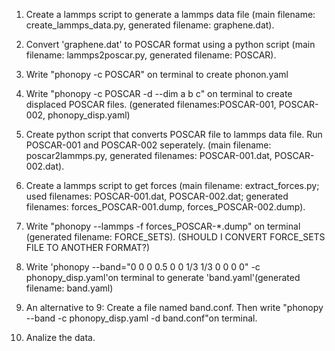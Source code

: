 1. Create a lammps script to generate a lammps data file (main filename: create_lammps_data.py, generated filename: graphene.dat).
   
2. Convert 'graphene.dat' to POSCAR format using a python script (main filename: lammps2poscar.py, generated filename: POSCAR).
   
3. Write "phonopy -c POSCAR" on terminal to create phonon.yaml
   
4. Write "phonopy -c POSCAR -d --dim a b c" on terminal to create displaced POSCAR files. (generated filenames:POSCAR-001, POSCAR-002, phonopy_disp.yaml)
   
5. Create python script that converts POSCAR file to lammps data file. Run POSCAR-001 and POSCAR-002 seperately. (main filename: poscar2lammps.py, generated filenames: POSCAR-001.dat, POSCAR-002.dat).
   
6. Create a lammps script to get forces (main filename: extract_forces.py; used filenames: POSCAR-001.dat, POSCAR-002.dat; generated filenames: forces_POSCAR-001.dump, forces_POSCAR-002.dump).

7. Write "phonopy --lammps -f forces_POSCAR-*.dump" on terminal (generated filename: FORCE_SETS). (SHOULD I CONVERT FORCE_SETS FILE TO ANOTHER FORMAT?)
   
8. Write 'phonopy --band="0 0 0  0.5 0 0  1/3 1/3 0  0 0 0" -c phonopy_disp.yaml'on terminal to generate 'band.yaml'(generated filename: band.yaml)

9. An alternative to 9: Create a file named band.conf. Then write "phonopy --band -c phonopy_disp.yaml -d band.conf"on terminal.

10. Analize the data.
